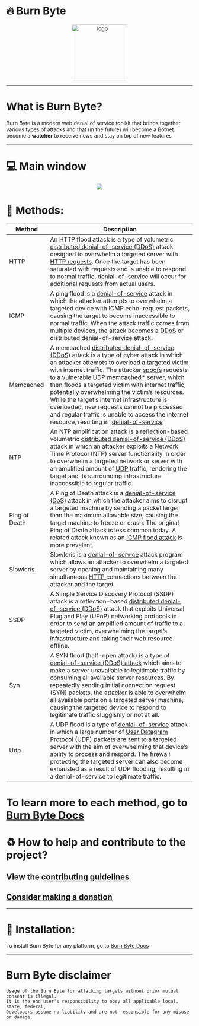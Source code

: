 # :fire: Burn Byte

<p align="center">
  <img src="http://svgur.com/i/Q6s.svg" height="150px" alt="logo">
</p>

---

# What is Burn Byte?

Burn Byte is a modern web denial of service toolkit that brings together
various types of attacks and that (in the future) will become a Botnet.
become a **watcher** to receive news and stay on top of new features

---

# :computer: Main window

<p align="center">
  <img src="https://i.postimg.cc/zvbBHqkc/main.png">
</p>

# :satellite: Methods:

<table>
<thead>
  <tr>
    <th>Method</th>
    <th>Description</th>
  </tr>
</thead>
<tbody>
  <tr>
    <td>HTTP</td>
    <td>An HTTP flood attack is a type of volumetric <a href="https://www.cloudflare.com/pt-br/learning/ddos/what-is-a-ddos-attack" target="_blank" rel="noopener noreferrer">distributed denial-of-service (DDoS)</a> attack designed to overwhelm a targeted server with <a href="https://www.cloudflare.com/pt-br/learning/ddos/glossary/hypertext-transfer-protocol-http" target="_blank" rel="noopener noreferrer">HTTP requests</a>. Once the target has been saturated with requests and is unable to respond to normal traffic, <a href="https://www.cloudflare.com/pt-br/learning/ddos/glossary/denial-of-service" target="_blank" rel="noopener noreferrer">denial-of-service</a> will occur for additional requests from actual users.</td>
  </tr>
  <tr>
    <td>ICMP</td>
    <td>A ping flood is a <a href="https://www.cloudflare.com/pt-br/learning/ddos/what-is-a-ddos-attack" target="_blank" rel="noopener noreferrer">denial-of-service</a> attack in which the attacker attempts to overwhelm a targeted device with ICMP echo-request packets, causing the target to become inaccessible to normal traffic. When the attack traffic comes from multiple devices, the attack becomes a <a href="https://www.cloudflare.com/pt-br/learning/ddos/what-is-a-ddos-attack" target="_blank" rel="noopener noreferrer">DDoS</a> or distributed denial-of-service attack.</td>
  </tr>
  <tr>
    <td>Memcached</td>
    <td>A memcached <a href="https://www.cloudflare.com/pt-br/learning/ddos/what-is-a-ddos-attack" target="_blank" rel="noopener noreferrer">distributed denial-of-service (DDoS)</a> attack is a type of cyber attack in which an attacker attempts to overload a targeted victim with internet traffic. The attacker <a href="https://www.cloudflare.com/pt-br/learning/ddos/glossary/ip-spoofing" target="_blank" rel="noopener noreferrer">spoofs</a> requests to a vulnerable <a href="https://www.cloudflare.com/pt-br/learning/ddos/glossary/user-datagram-protocol-udp" target="_blank" rel="noopener noreferrer">UDP </a>memcached* server, which then floods a targeted victim with internet traffic, potentially overwhelming the victim’s resources. While the target’s internet infrastructure is overloaded, new requests cannot be processed and regular traffic is unable to access the internet resource, resulting in .<a href="https://www.cloudflare.com/pt-br/learning/ddos/glossary/denial-of-service" target="_blank" rel="noopener noreferrer">denial-of-service</a></td>
  </tr>
  <tr>
    <td>NTP</td>
    <td>An NTP amplification attack is a reflection-based volumetric <a href="https://www.cloudflare.com/pt-br/learning/ddos/what-is-a-ddos-attack" target="_blank" rel="noopener noreferrer">distributed denial-of-service (DDoS)</a> attack in which an attacker exploits a Network Time Protocol (NTP) server functionality in order to overwhelm a targeted network or server with an amplified amount of <a href="https://www.cloudflare.com/pt-br/learning/ddos/glossary/user-datagram-protocol-udp" target="_blank" rel="noopener noreferrer">UDP</a> <a href="https://www.cloudflare.com/pt-br/learning/ddos/glossary/user-datagram-protocol-udp" target="_blank" rel="noopener noreferrer"> </a>traffic, rendering the target and its surrounding infrastructure inaccessible to regular traffic.</td>
  </tr>
  <tr>
    <td>Ping of Death</td>
    <td>A Ping of Death attack is a <a href="https://www.cloudflare.com/pt-br/learning/ddos/glossary/denial-of-service" target="_blank" rel="noopener noreferrer">denial-of-service (DoS)</a> attack in which the attacker aims to disrupt a targeted machine by sending a packet larger than the maximum allowable size, causing the target machine to freeze or crash. The original Ping of Death attack is less common today. A related attack known as an <a href="https://www.cloudflare.com/pt-br/learning/ddos/ping-icmp-flood-ddos-attack" target="_blank" rel="noopener noreferrer">ICMP flood attack</a> is more prevalent.</td>
  </tr>
  <tr>
    <td>Slowloris</td>
    <td>Slowloris is a <a href="https://www.cloudflare.com/en-ca/learning/ddos/glossary/denial-of-service" target="_blank" rel="noopener noreferrer">denial-of-service</a> attack program which allows an attacker to overwhelm a targeted server by opening and maintaining many simultaneous <a href="https://www.cloudflare.com/en-ca/learning/ddos/glossary/hypertext-transfer-protocol-http" target="_blank" rel="noopener noreferrer">HTTP </a>connections between the attacker and the target.</td>
  </tr>
  <tr>
    <td>SSDP</td>
    <td>A Simple Service Discovery Protocol (SSDP) attack is a reflection-based <a href="https://www.cloudflare.com/pt-br/learning/ddos/what-is-a-ddos-attack" target="_blank" rel="noopener noreferrer">distributed denial-of-service (DDoS)</a> attack that exploits Universal Plug and Play (UPnP) networking protocols in order to send an amplified amount of traffic to a targeted victim, overwhelming the target’s infrastructure and taking their web resource offline.</td>
  </tr>
  <tr>
    <td>Syn</td>
    <td>A SYN flood (half-open attack) is a type of <a href="https://www.cloudflare.com/en-gb/learning/ddos/what-is-a-ddos-attack" target="_blank" rel="noopener noreferrer">denial-of-service (DDoS) attack</a> which aims to make a server unavailable to legitimate traffic by consuming all available server resources. By repeatedly sending initial connection request (SYN) packets, the attacker is able to overwhelm all available ports on a targeted server machine, causing the targeted device to respond to legitimate traffic sluggishly or not at all.</td>
  </tr>
  <tr>
    <td>Udp</td>
    <td>A UDP flood is a type of <a href="https://www.cloudflare.com/en-au/learning/ddos/glossary/denial-of-service" target="_blank" rel="noopener noreferrer">denial-of-service</a> attack in which a large number of <a href="https://www.cloudflare.com/en-au/learning/ddos/glossary/user-datagram-protocol-udp" target="_blank" rel="noopener noreferrer">User Datagram Protocol (UDP)</a> packets are sent to a targeted server with the aim of overwhelming that device’s ability to process and respond. The <a href="https://www.cloudflare.com/en-au/learning/security/what-is-a-firewall" target="_blank" rel="noopener noreferrer">firewall</a> protecting the targeted server can also become exhausted as a result of UDP flooding, resulting in a denial-of-service to legitimate traffic.</td>
  </tr>
</tbody>
</table>

# To learn more to each method, go to [Burn Byte Docs](https://burn-byte.tk)

# :recycle: How to help and contribute to the project?

## View the [contributing guidelines](https://github.com/R3tr074/Burn-Byte/blob/master/.github/CONTRIBUTING.md)

## [Consider making a donation](https://burn-byte.tk/donations)

---

# :gift: Installation:

To install Burn Byte for any platform, go to [Burn Byte Docs](https://burn-byte.tk/docs/getting-started#setup)

---

# Burn Byte disclaimer

```
Usage of the Burn Byte for attacking targets without prior mutual consent is illegal.
It is the end user's responsibility to obey all applicable local, state, federal,
Developers assume no liability and are not responsible for any misuse or damage.
```
